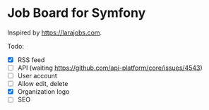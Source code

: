 Job Board for Symfony
====================================

Inspired by https://larajobs.com.

Todo:

- [x] RSS feed
- [ ] API (waiting https://github.com/api-platform/core/issues/4543)
- [ ] User account
- [ ] Allow edit, delete
- [x] Organization logo
- [ ] SEO
